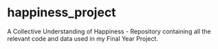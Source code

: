 # happiness_project
A Collective Understanding of Happiness - Repository containing all the relevant code and data used in my Final Year Project.
